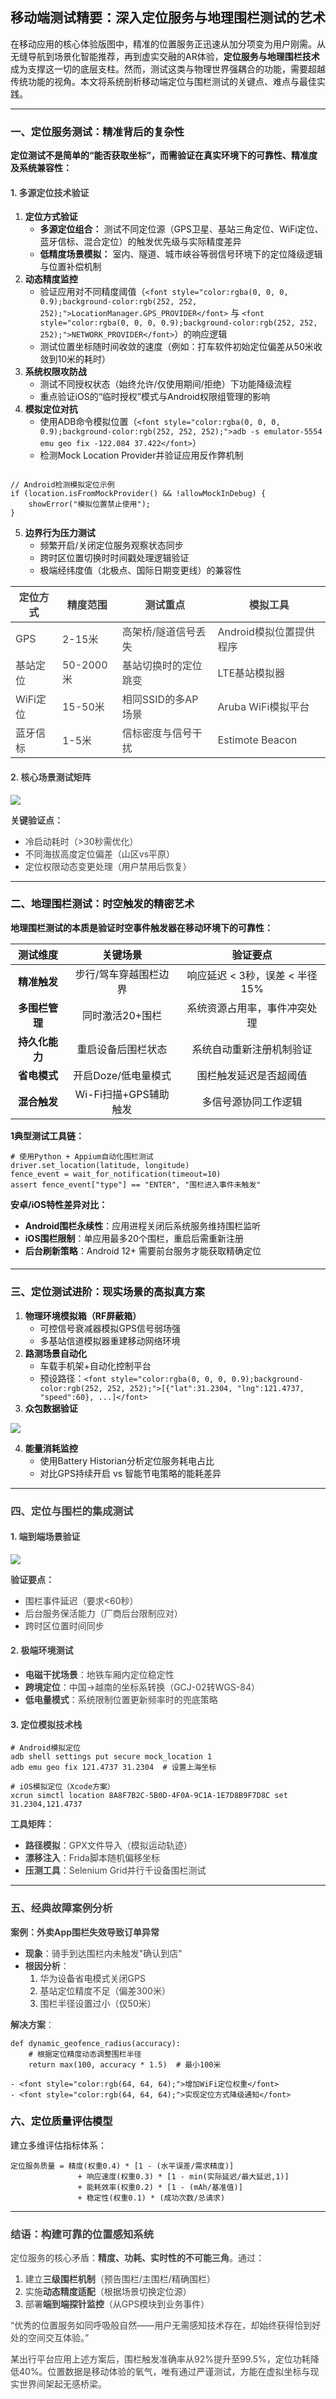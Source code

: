 ## <font style="color:rgba(0, 0, 0, 0.9);background-color:rgb(252, 252, 252);">移动端测试精要：深入定位服务与地理围栏测试的艺术</font>
<font style="color:rgba(0, 0, 0, 0.9);background-color:rgb(252, 252, 252);">在移动应用的核心体验版图中，精准的位置服务正迅速从加分项变为用户刚需。从无缝导航到场景化智能推荐，再到虚实交融的AR体验，</font>**<font style="color:rgba(0, 0, 0, 0.9);background-color:rgb(252, 252, 252);">定位服务与地理围栏技术</font>**<font style="color:rgba(0, 0, 0, 0.9);background-color:rgb(252, 252, 252);">成为支撑这一切的底层支柱。然而，测试这类与物理世界强耦合的功能，需要超越传统功能的视角。本文将系统剖析移动端定位与围栏测试的关键点、难点与最佳实践。</font>

---

### <font style="color:rgba(0, 0, 0, 0.9);background-color:rgb(252, 252, 252);">一、定位服务测试：精准背后的复杂性</font>
**<font style="color:rgba(0, 0, 0, 0.9);background-color:rgb(252, 252, 252);">定位测试不是简单的“能否获取坐标”，而需验证在真实环境下的可靠性、精准度及系统兼容性：</font>**

#### <font style="color:rgb(64, 64, 64);">1. 多源定位技术验证</font>
1. **<font style="color:rgba(0, 0, 0, 0.9);background-color:rgb(252, 252, 252);">定位方式验证</font>**
    - **<font style="color:rgba(0, 0, 0, 0.9);background-color:rgb(252, 252, 252);">多源定位组合：</font>**<font style="color:rgba(0, 0, 0, 0.9);background-color:rgb(252, 252, 252);"> 测试不同定位源（GPS卫星、基站三角定位、WiFi定位、蓝牙信标、混合定位）的触发优先级与实际精度差异</font>
    - **<font style="color:rgba(0, 0, 0, 0.9);background-color:rgb(252, 252, 252);">低精度场景模拟：</font>**<font style="color:rgba(0, 0, 0, 0.9);background-color:rgb(252, 252, 252);"> 室内、隧道、城市峡谷等弱信号环境下的定位降级逻辑与位置补偿机制</font>
2. **<font style="color:rgba(0, 0, 0, 0.9);background-color:rgb(252, 252, 252);">动态精度监控</font>**
    - <font style="color:rgba(0, 0, 0, 0.9);background-color:rgb(252, 252, 252);">验证应用对不同精度阈值（</font>`<font style="color:rgba(0, 0, 0, 0.9);background-color:rgb(252, 252, 252);">LocationManager.GPS_PROVIDER</font>`<font style="color:rgba(0, 0, 0, 0.9);background-color:rgb(252, 252, 252);"> </font><font style="color:rgba(0, 0, 0, 0.9);background-color:rgb(252, 252, 252);">与</font><font style="color:rgba(0, 0, 0, 0.9);background-color:rgb(252, 252, 252);"> </font>`<font style="color:rgba(0, 0, 0, 0.9);background-color:rgb(252, 252, 252);">NETWORK_PROVIDER</font>`<font style="color:rgba(0, 0, 0, 0.9);background-color:rgb(252, 252, 252);">）的响应逻辑</font>
    - <font style="color:rgba(0, 0, 0, 0.9);background-color:rgb(252, 252, 252);">测试位置坐标随时间收敛的速度（例如：打车软件初始定位偏差从50米收敛到10米的耗时）</font>
3. **<font style="color:rgba(0, 0, 0, 0.9);background-color:rgb(252, 252, 252);">系统权限攻防战</font>**
    - <font style="color:rgba(0, 0, 0, 0.9);background-color:rgb(252, 252, 252);">测试不同授权状态（始终允许/仅使用期间/拒绝）下功能降级流程</font>
    - <font style="color:rgba(0, 0, 0, 0.9);background-color:rgb(252, 252, 252);">重点验证iOS的“临时授权”模式与Android权限组管理的影响</font>
4. **<font style="color:rgba(0, 0, 0, 0.9);background-color:rgb(252, 252, 252);">模拟定位对抗</font>**
    - <font style="color:rgba(0, 0, 0, 0.9);background-color:rgb(252, 252, 252);">使用ADB命令模拟位置（</font>`<font style="color:rgba(0, 0, 0, 0.9);background-color:rgb(252, 252, 252);">adb -s emulator-5554 emu geo fix -122.084 37.422</font>`<font style="color:rgba(0, 0, 0, 0.9);background-color:rgb(252, 252, 252);">）</font>
    - <font style="color:rgba(0, 0, 0, 0.9);background-color:rgb(252, 252, 252);">检测Mock Location Provider并验证应用反作弊机制</font>

```plain

// Android检测模拟定位示例
if (location.isFromMockProvider() && !allowMockInDebug) {
    showError("模拟位置禁止使用");
}
```

5. **<font style="color:rgba(0, 0, 0, 0.9);background-color:rgb(252, 252, 252);">边界行为压力测试</font>**
    - <font style="color:rgba(0, 0, 0, 0.9);background-color:rgb(252, 252, 252);">频繁开启/关闭定位服务观察状态同步</font>
    - <font style="color:rgba(0, 0, 0, 0.9);background-color:rgb(252, 252, 252);">跨时区位置切换时时间戳处理逻辑验证</font>
    - <font style="color:rgba(0, 0, 0, 0.9);background-color:rgb(252, 252, 252);">极端经纬度值（北极点、国际日期变更线）的兼容性</font>



| **<font style="color:rgb(64, 64, 64);">定位方式</font>** | **<font style="color:rgb(64, 64, 64);">精度范围</font>** | **<font style="color:rgb(64, 64, 64);">测试重点</font>** | **<font style="color:rgb(64, 64, 64);">模拟工具</font>** |
| --- | --- | --- | --- |
| <font style="color:rgb(64, 64, 64);">GPS</font> | <font style="color:rgb(64, 64, 64);">2-15米</font> | <font style="color:rgb(64, 64, 64);">高架桥/隧道信号丢失</font> | <font style="color:rgb(64, 64, 64);">Android模拟位置提供程序</font> |
| <font style="color:rgb(64, 64, 64);">基站定位</font> | <font style="color:rgb(64, 64, 64);">50-2000米</font> | <font style="color:rgb(64, 64, 64);">基站切换时的定位跳变</font> | <font style="color:rgb(64, 64, 64);">LTE基站模拟器</font> |
| <font style="color:rgb(64, 64, 64);">WiFi定位</font> | <font style="color:rgb(64, 64, 64);">15-50米</font> | <font style="color:rgb(64, 64, 64);">相同SSID的多AP场景</font> | <font style="color:rgb(64, 64, 64);">Aruba WiFi模拟平台</font> |
| <font style="color:rgb(64, 64, 64);">蓝牙信标</font> | <font style="color:rgb(64, 64, 64);">1-5米</font> | <font style="color:rgb(64, 64, 64);">信标密度与信号干扰</font> | <font style="color:rgb(64, 64, 64);">Estimote Beacon</font> |




#### <font style="color:rgb(64, 64, 64);">2. 核心场景测试矩阵</font>
![](https://cdn.nlark.com/yuque/0/2025/png/538409/1751860398799-977aa214-4a6e-4a8a-a7c1-8b4564ad9497.png)

**<font style="color:rgb(64, 64, 64);">关键验证点：</font>**

+ <font style="color:rgb(64, 64, 64);">冷启动耗时（>30秒需优化）</font>
+ <font style="color:rgb(64, 64, 64);">不同海拔高度定位偏差（山区vs平原）</font>
+ <font style="color:rgb(64, 64, 64);">定位权限动态变更处理（用户禁用后恢复）</font>

---

### <font style="color:rgba(0, 0, 0, 0.9);background-color:rgb(252, 252, 252);">二、地理围栏测试：时空触发的精密艺术</font>
**<font style="color:rgba(0, 0, 0, 0.9);background-color:rgb(252, 252, 252);">地理围栏测试的本质是验证时空事件触发器在移动环境下的可靠性：</font>**

| <font style="color:rgba(0, 0, 0, 0.9);background-color:rgb(252, 252, 252);">测试维度</font> | <font style="color:rgba(0, 0, 0, 0.9);background-color:rgb(252, 252, 252);">关键场景</font> | <font style="color:rgba(0, 0, 0, 0.9);background-color:rgb(252, 252, 252);">验证要点</font> |
| :---: | :---: | :---: |
| **<font style="color:rgba(0, 0, 0, 0.9);background-color:rgb(252, 252, 252);">精准触发</font>** | <font style="color:rgba(0, 0, 0, 0.9);background-color:rgb(252, 252, 252);">步行/驾车穿越围栏边界</font> | <font style="color:rgba(0, 0, 0, 0.9);background-color:rgb(252, 252, 252);">响应延迟 < 3秒，误差 < 半径15%</font> |
| **<font style="color:rgba(0, 0, 0, 0.9);background-color:rgb(252, 252, 252);">多围栏管理</font>** | <font style="color:rgba(0, 0, 0, 0.9);background-color:rgb(252, 252, 252);">同时激活20+围栏</font> | <font style="color:rgba(0, 0, 0, 0.9);background-color:rgb(252, 252, 252);">系统资源占用率，事件冲突处理</font> |
| **<font style="color:rgba(0, 0, 0, 0.9);background-color:rgb(252, 252, 252);">持久化能力</font>** | <font style="color:rgba(0, 0, 0, 0.9);background-color:rgb(252, 252, 252);">重启设备后围栏状态</font> | <font style="color:rgba(0, 0, 0, 0.9);background-color:rgb(252, 252, 252);">系统自动重新注册机制验证</font> |
| **<font style="color:rgba(0, 0, 0, 0.9);background-color:rgb(252, 252, 252);">省电模式</font>** | <font style="color:rgba(0, 0, 0, 0.9);background-color:rgb(252, 252, 252);">开启Doze/低电量模式</font> | <font style="color:rgba(0, 0, 0, 0.9);background-color:rgb(252, 252, 252);">围栏触发延迟是否超阈值</font> |
| **<font style="color:rgba(0, 0, 0, 0.9);background-color:rgb(252, 252, 252);">混合触发</font>** | <font style="color:rgba(0, 0, 0, 0.9);background-color:rgb(252, 252, 252);">Wi-Fi扫描+GPS辅助触发</font> | <font style="color:rgba(0, 0, 0, 0.9);background-color:rgb(252, 252, 252);">多信号源协同工作逻辑</font> |


**<font style="color:rgba(0, 0, 0, 0.9);background-color:rgb(252, 252, 252);">1典型测试工具链：</font>**

```plain
# 使用Python + Appium自动化围栏测试
driver.set_location(latitude, longitude) 
fence_event = wait_for_notification(timeout=10)
assert fence_event["type"] == "ENTER", "围栏进入事件未触发"
```

**<font style="color:rgba(0, 0, 0, 0.9);background-color:rgb(252, 252, 252);">安卓/iOS特性差异对比：</font>**

+ **<font style="color:rgba(0, 0, 0, 0.9);background-color:rgb(252, 252, 252);">Android围栏永续性</font>**<font style="color:rgba(0, 0, 0, 0.9);background-color:rgb(252, 252, 252);">：应用进程关闭后系统服务维持围栏监听</font>
+ **<font style="color:rgba(0, 0, 0, 0.9);background-color:rgb(252, 252, 252);">iOS围栏限制</font>**<font style="color:rgba(0, 0, 0, 0.9);background-color:rgb(252, 252, 252);">：单应用最多20个围栏，重启后需重新注册</font>
+ **<font style="color:rgba(0, 0, 0, 0.9);background-color:rgb(252, 252, 252);">后台刷新策略</font>**<font style="color:rgba(0, 0, 0, 0.9);background-color:rgb(252, 252, 252);">：Android 12+ 需要前台服务才能获取精确定位</font>

<font style="color:rgba(0, 0, 0, 0.9);background-color:rgb(252, 252, 252);"></font>

#### 
---

### <font style="color:rgba(0, 0, 0, 0.9);background-color:rgb(252, 252, 252);">三、定位测试进阶：现实场景的高拟真方案</font>
1. **<font style="color:rgba(0, 0, 0, 0.9);background-color:rgb(252, 252, 252);">物理环境模拟箱（RF屏蔽箱）</font>**
    - <font style="color:rgba(0, 0, 0, 0.9);background-color:rgb(252, 252, 252);">可控信号衰减器模拟GPS信号弱场强</font>
    - <font style="color:rgba(0, 0, 0, 0.9);background-color:rgb(252, 252, 252);">多基站信道模拟器重建移动网络环境</font>
2. **<font style="color:rgba(0, 0, 0, 0.9);background-color:rgb(252, 252, 252);">路测场景自动化</font>**
    - <font style="color:rgba(0, 0, 0, 0.9);background-color:rgb(252, 252, 252);">车载手机架+自动化控制平台</font>
    - <font style="color:rgba(0, 0, 0, 0.9);background-color:rgb(252, 252, 252);">预设路径：</font>`<font style="color:rgba(0, 0, 0, 0.9);background-color:rgb(252, 252, 252);">[{"lat":31.2304, "lng":121.4737, "speed":60}, ...]</font>`
3. **<font style="color:rgba(0, 0, 0, 0.9);background-color:rgb(252, 252, 252);">众包数据验证</font>**

![](https://cdn.nlark.com/yuque/0/2025/png/538409/1751860318924-00f7b58d-65a0-47d8-9ad5-db914e9af848.png)

4. **<font style="color:rgba(0, 0, 0, 0.9);background-color:rgb(252, 252, 252);">能量消耗监控</font>**
    - <font style="color:rgba(0, 0, 0, 0.9);background-color:rgb(252, 252, 252);">使用Battery Historian分析定位服务耗电占比</font>
    - <font style="color:rgba(0, 0, 0, 0.9);background-color:rgb(252, 252, 252);">对比GPS持续开启 vs 智能节电策略的能耗差异</font>

---

### <font style="color:rgb(64, 64, 64);">四、定位与围栏的集成测试</font>
#### <font style="color:rgb(64, 64, 64);">1. 端到端场景验证</font>
![](https://cdn.nlark.com/yuque/0/2025/png/538409/1751860580382-cc6f1359-e267-4922-8b9e-8cd0e7b480bf.png)

**<font style="color:rgb(64, 64, 64);">验证要点：</font>**

+ <font style="color:rgb(64, 64, 64);">围栏事件延迟（要求<60秒）</font>
+ <font style="color:rgb(64, 64, 64);">后台服务保活能力（厂商后台限制应对）</font>
+ <font style="color:rgb(64, 64, 64);">跨时区位置时间同步</font>

#### <font style="color:rgb(64, 64, 64);">2. 极端环境测试</font>
+ **<font style="color:rgb(64, 64, 64);">电磁干扰场景</font>**<font style="color:rgb(64, 64, 64);">：地铁车厢内定位稳定性</font>
+ **<font style="color:rgb(64, 64, 64);">跨境定位</font>**<font style="color:rgb(64, 64, 64);">：中国→越南的坐标系转换（GCJ-02转WGS-84）</font>
+ **<font style="color:rgb(64, 64, 64);">低电量模式</font>**<font style="color:rgb(64, 64, 64);">：系统限制位置更新频率时的兜底策略</font>

#### <font style="color:rgb(64, 64, 64);">3. 定位模拟技术栈</font>
```plain
# Android模拟定位  
adb shell settings put secure mock_location 1  
adb emu geo fix 121.4737 31.2304  # 设置上海坐标  
  
# iOS模拟定位（Xcode方案）  
xcrun simctl location 8A8F7B2C-5B0D-4F0A-9C1A-1E7D8B9F7D8C set 31.2304,121.4737
```

**<font style="color:rgb(64, 64, 64);">工具矩阵：</font>**

+ **<font style="color:rgb(64, 64, 64);">路径模拟</font>**<font style="color:rgb(64, 64, 64);">：GPX文件导入（模拟运动轨迹）</font>
+ **<font style="color:rgb(64, 64, 64);">漂移注入</font>**<font style="color:rgb(64, 64, 64);">：Frida脚本随机偏移坐标</font>
+ **<font style="color:rgb(64, 64, 64);">压测工具</font>**<font style="color:rgb(64, 64, 64);">：Selenium Grid并行千设备围栏测试</font>

---



### <font style="color:rgb(64, 64, 64);">五、经典故障案例分析</font>
**<font style="color:rgb(64, 64, 64);">案例：外卖App围栏失效导致订单异常</font>**

+ **<font style="color:rgb(64, 64, 64);">现象</font>**<font style="color:rgb(64, 64, 64);">：骑手到达围栏内未触发"确认到店"</font>
+ **<font style="color:rgb(64, 64, 64);">根因分析</font>**<font style="color:rgb(64, 64, 64);">：</font>
    1. <font style="color:rgb(64, 64, 64);">华为设备省电模式关闭GPS</font>
    2. <font style="color:rgb(64, 64, 64);">基站定位精度不足（偏差300米）</font>
    3. <font style="color:rgb(64, 64, 64);">围栏半径设置过小（仅50米）</font>

**<font style="color:rgb(64, 64, 64);">解决方案</font>**<font style="color:rgb(64, 64, 64);">：</font>

```plain
def dynamic_geofence_radius(accuracy):  
    # 根据定位精度动态调整围栏半径  
    return max(100, accuracy * 1.5)  # 最小100米
```

    - <font style="color:rgb(64, 64, 64);">增加WiFi定位权重</font>
    - <font style="color:rgb(64, 64, 64);">实现定位方式降级通知</font>



### <font style="color:rgba(0, 0, 0, 0.9);background-color:rgb(252, 252, 252);">六、定位质量评估模型</font>
<font style="color:rgba(0, 0, 0, 0.9);background-color:rgb(252, 252, 252);">建立多维评估指标体系：</font>

```plain
定位服务质量 = 精度(权重0.4) * [1 - (水平误差/需求精度)] 
               + 响应速度(权重0.3) * [1 - min(实际延迟/最大延迟,1)] 
               + 能耗效率(权重0.2) * [1 - (mAh/基准值)] 
               + 稳定性(权重0.1) * (成功次数/总请求)
```

---

### <font style="color:rgb(64, 64, 64);">结语：构建可靠的位置感知系统</font>
<font style="color:rgb(64, 64, 64);">定位服务的核心矛盾：</font>**<font style="color:rgb(64, 64, 64);">精度、功耗、实时性的不可能三角</font>**<font style="color:rgb(64, 64, 64);">。通过：</font>

1. <font style="color:rgb(64, 64, 64);">建立</font>**<font style="color:rgb(64, 64, 64);">三级围栏机制</font>**<font style="color:rgb(64, 64, 64);">（预告围栏/主围栏/精确围栏）</font>
2. <font style="color:rgb(64, 64, 64);">实施</font>**<font style="color:rgb(64, 64, 64);">动态精度适配</font>**<font style="color:rgb(64, 64, 64);">（根据场景切换定位源）</font>
3. <font style="color:rgb(64, 64, 64);">部署</font>**<font style="color:rgb(64, 64, 64);">端到端探针监控</font>**<font style="color:rgb(64, 64, 64);">（从GPS模块到业务事件）</font>

<font style="color:rgb(64, 64, 64);">“优秀的位置服务如同呼吸般自然——用户无需感知技术存在，却始终获得恰到好处的空间交互体验。”</font>

<font style="color:rgb(64, 64, 64);">某出行平台应用上述方案后，围栏触发准确率从92%提升至99.5%，定位功耗降低40%。位置数据是移动体验的氧气，唯有通过严谨测试，方能在虚拟坐标与现实世界间架起无感桥梁。</font>

